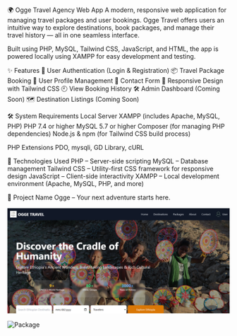 🌍 Ogge Travel Agency Web App
A modern, responsive web application for managing travel packages and user bookings. Ogge Travel offers users an intuitive way to explore destinations, book packages, and manage their travel history — all in one seamless interface.

Built using PHP, MySQL, Tailwind CSS, JavaScript, and HTML, the app is powered locally using XAMPP for easy development and testing.

✨ Features
🔐 User Authentication (Login & Registration)
📦 Travel Package Booking
👤 User Profile Management
📩 Contact Form
📱 Responsive Design with Tailwind CSS
🕘 View Booking History
🛠️ Admin Dashboard (Coming Soon)
🗺️ Destination Listings (Coming Soon)

🛠️ System Requirements
Local Server
XAMPP (includes Apache, MySQL, PHP)
PHP 7.4 or higher
MySQL 5.7 or higher
Composer (for managing PHP dependencies)
Node.js & npm (for Tailwind CSS build process)

PHP Extensions
PDO, mysqli, GD Library, cURL

🚀 Technologies Used
PHP – Server-side scripting
MySQL – Database management
Tailwind CSS – Utility-first CSS framework for responsive design
JavaScript – Client-side interactivity
XAMPP – Local development environment (Apache, MySQL, PHP, and more)

📌 Project Name
Ogge – Your next adventure starts here.

![Ogge Website](image.png)

![Package ](image-1.png)